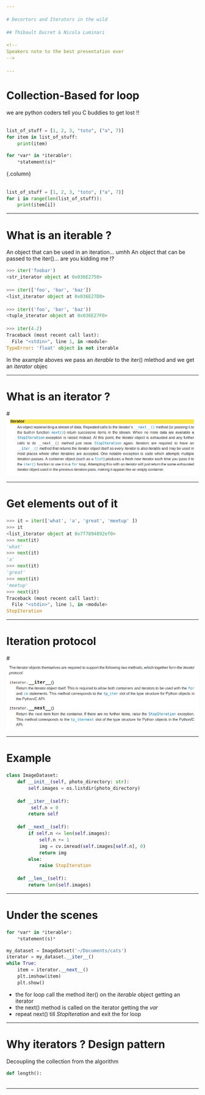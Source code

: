 ```yaml
---

# Decortors and Iterators in the wild

## Thibault Ducret & Nicola Luminari

<!--
Speakers note to the best presentation ever
-->

---
```


# Collection-Based for loop 
we are python coders tell you C buddies to get lost !! 


```python

list_of_stuff = [1, 2, 3, "toto", ("a", 7)]
for item in list_of_stuff:
    print(item)
```

```python
for *var* in *iterable*:
    *statement(s)*
```

{.column}


```python

list_of_stuff = [1, 2, 3, "toto", ("a", 7)]
for i in range(len(list_of_stuff)):
    print(item[i])
```

---

# What is an iterable ? 
An object that can be used in an iteration... umhh
An object that can be passed to the iter()... are you kidding me !?


```python
>>> iter('foobar')                            
<str_iterator object at 0x036E2750>

>>> iter(['foo', 'bar', 'baz'])              
<list_iterator object at 0x036E27D0>

>>> iter(('foo', 'bar', 'baz'))               
<tuple_iterator object at 0x036E27F0>

>>> iter(4.2)                                 
Traceback (most recent call last):
  File "<stdin>", line 1, in <module>
TypeError: 'float' object is not iterable

```

In the axample aboves we pass an *iterable* to the iter() mlethod and we get an *iterator* objec

---

# What is an iterator ?

#![](iter.png)


---

# Get elements out of it

```python
>>> it = iter(['what', 'a', 'great', 'meetup' ])
>>> it
<list_iterator object at 0x7f7894892ef0>
>>> next(it)
'what'
>>> next(it)
'a'
>>> next(it)
'great'
>>> next(it)
'meetup'
>>> next(it)
Traceback (most recent call last):
  File "<stdin>", line 1, in <module>
StopIteration

```

---

# Iteration protocol
#![](protocol.png)


---

# Example

```python
class ImageDataset:
    def __init__(self, photo_directory: str):
        self.images = os.listdir(photo_directory)

    def __iter__(self):
         self.n = 0
        return self
    
    def __next__(self):
        if self.n <= len(self.images):
            self.n += 1
            img = cv.imread(self.images[self.n], 0)
            return img
        else:
            raise StopIteration

    def __len__(self):
        return len(self.images)
```

---

# Under the scenes

```python
for *var* in *iterable*:
    *statement(s)*
```

```python
my_dataset = ImageDatset('~/Documents/cats')
iterator = my_dataset.__iter__()
while True:
    item = iterator.__next__()
    plt.imshow(item)
    plt.show()
```


+ the for loop call the method iter() on the *iterable* object getting an iterator
+ the next() method is called on the iterator getting the *var*
+ repeat next() till _StopIteration_ and exit the for loop

<!--
How can this idiomatic iteration works 
-->

---

# Why iterators ? Design pattern

Decoupling the collection from the algorithm

```python
def length():
    
```

---